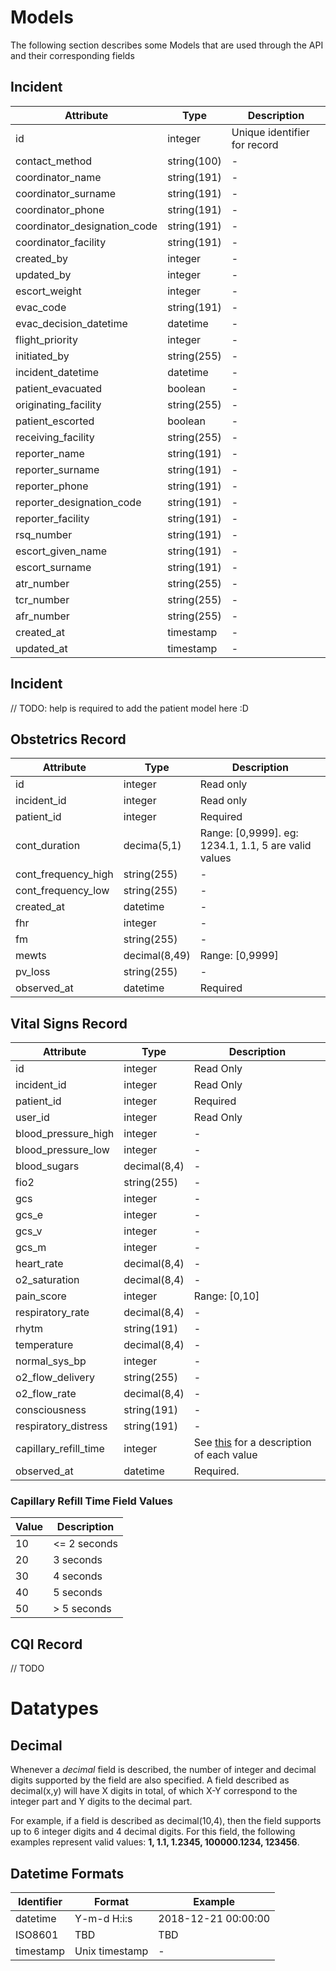 # Models

The following section describes some Models that are used through the API and their corresponding fields

## Incident

| Attribute                    | Type        | Description                  |
| ---------                    | ---------   | --------                     |
| id                           | integer     | Unique identifier for record |
| contact_method               | string(100) | -                            |
| coordinator_name             | string(191) | -                            |
| coordinator_surname          | string(191) | -                            |
| coordinator_phone            | string(191) | -                            |
| coordinator_designation_code | string(191) | -                            |
| coordinator_facility         | string(191) | -                            |
| created_by                   | integer     | -                            |
| updated_by                   | integer     | -                            |
| escort_weight                | integer     | -                            |
| evac_code                    | string(191) | -                            |
| evac_decision_datetime       | datetime    | -                            |
| flight_priority              | integer     | -                            |
| initiated_by                 | string(255) | -                            |
| incident_datetime            | datetime    | -                            |
| patient_evacuated            | boolean     | -                            |
| originating_facility         | string(255) | -                            |
| patient_escorted             | boolean     | -                            |
| receiving_facility           | string(255) | -                            |
| reporter_name                | string(191) | -                            |
| reporter_surname             | string(191) | -                            |
| reporter_phone               | string(191) | -                            |
| reporter_designation_code    | string(191) | -                            |
| reporter_facility            | string(191) | -                            |
| rsq_number                   | string(191) | -                            |
| escort_given_name            | string(191) | -                            |
| escort_surname               | string(191) | -                            |
| atr_number                   | string(255) | -                            |
| tcr_number                   | string(255) | -                            |
| afr_number                   | string(255) | -                            |
| created_at                   | timestamp   | -                            |
| updated_at                   | timestamp   | -                            |

## Incident

// TODO: help is required to add the patient model here :D

## Obstetrics Record

| Attribute           | Type          | Description                                          |
| ---------           | ---------     | --------                                             |
| id                  | integer       | Read only                                            |
| incident_id         | integer       | Read only                                            |
| patient_id          | integer       | Required                                             |
| cont_duration       | decima(5,1)   | Range: [0,9999]. eg: 1234.1, 1.1, 5 are valid values |
| cont_frequency_high | string(255)   | -                                                    |
| cont_frequency_low  | string(255)   | -                                                    |
| created_at          | datetime      | -                                                    |
| fhr                 | integer       | -                                                    |
| fm                  | string(255)   | -                                                    |
| mewts               | decimal(8,49) | Range: [0,9999]                                      |
| pv_loss             | string(255)   | -                                                    |
| observed_at         | datetime      | Required                                             |

## Vital Signs Record

| Attribute             | Type         | Description                                                                     |
| ---------             | ---------    | --------                                                                        |
| id                    | integer      | Read Only                                                                       |
| incident_id           | integer      | Read Only                                                                       |
| patient_id            | integer      | Required                                                                        |
| user_id               | integer      | Read Only                                                                       |
| blood_pressure_high   | integer      | -                                                                               |
| blood_pressure_low    | integer      | -                                                                               |
| blood_sugars          | decimal(8,4) | -                                                                               |
| fio2                  | string(255)  | -                                                                               |
| gcs                   | integer      | -                                                                               |
| gcs_e                 | integer      | -                                                                               |
| gcs_v                 | integer      | -                                                                               |
| gcs_m                 | integer      | -                                                                               |
| heart_rate            | decimal(8,4) | -                                                                               |
| o2_saturation         | decimal(8,4) | -                                                                               |
| pain_score            | integer      | Range: [0,10]                                                                   |
| respiratory_rate      | decimal(8,4) | -                                                                               |
| rhytm                 | string(191)  | -                                                                               |
| temperature           | decimal(8,4) | -                                                                               |
| normal_sys_bp         | integer      | -                                                                               |
| o2_flow_delivery      | string(255)  | -                                                                               |
| o2_flow_rate          | decimal(8,4) | -                                                                               |
| consciousness         | string(191)  | -                                                                               |
| respiratory_distress  | string(191)  | -                                                                               |
| capillary_refill_time | integer      | See [this](#capillary-refill-time-field-values) for a description of each value |
| observed_at           | datetime     | Required.                                                                       |                                                                            |

### Capillary Refill Time Field Values

| Value    | Description   |
|--------- | --------------|
| 10       | <= 2 seconds  |
| 20       | 3 seconds     |
| 30       | 4 seconds     |
| 40       | 5 seconds     |
| 50       | > 5 seconds   |

## CQI Record

// TODO

# Datatypes

## Decimal

Whenever a _decimal_ field is described, the number of integer and decimal digits supported by the field are
also specified. A field described as decimal(x,y) will have X digits in total, of which X-Y correspond to the integer
part and Y digits to the decimal part.

For example, if a field is described as decimal(10,4), then the field supports up to 6 integer digits and 4 decimal digits.
For this field, the following examples represent valid values: **1, 1.1, 1.2345, 100000.1234, 123456**.

## Datetime Formats

| Identifier | Format         | Example             |
| ---        | ----           | ---                 |
| datetime   | Y-m-d H:i:s    | 2018-12-21 00:00:00 |
| ISO8601    | TBD            | TBD                 |
| timestamp  | Unix timestamp | -                   |